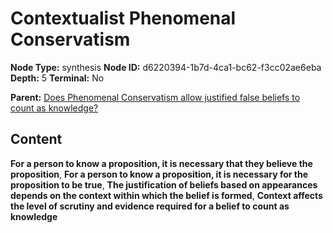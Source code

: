 # Contextualist Phenomenal Conservatism

**Node Type:** synthesis
**Node ID:** d6220394-1b7d-4ca1-bc62-f3cc02ae6eba
**Depth:** 5
**Terminal:** No

**Parent:** [Does Phenomenal Conservatism allow justified false beliefs to count as knowledge?](does-phenomenal-conservatism-allow-justified-false-beliefs-to-count-as-knowledge-antithesis-677dd5ad-f61c-4ee7-b08a-7c7fac16f356.md)

## Content

**For a person to know a proposition, it is necessary that they believe the proposition**, **For a person to know a proposition, it is necessary for the proposition to be true**, **The justification of beliefs based on appearances depends on the context within which the belief is formed**, **Context affects the level of scrutiny and evidence required for a belief to count as knowledge**

